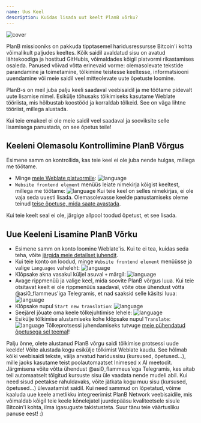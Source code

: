 ```yaml
---
name: Uus Keel
description: Kuidas lisada uut keelt PlanB võrku?
---
```

![cover](assets/cover.webp)

PlanB missiooniks on pakkuda tipptasemel haridusressursse Bitcoin'i kohta võimalikult paljudes keeltes. Kõik saidil avaldatud sisu on avatud lähtekoodiga ja hostitud GitHubis, võimaldades kõigil platvormi rikastamises osaleda. Panused võivad võtta erinevaid vorme: olemasolevate tekstide parandamine ja toimetamine, tõlkimine teistesse keeltesse, informatsiooni uuendamine või meie saidil veel mitteolevate uute õpetuste loomine.

PlanB-s on meil juba palju keeli saadaval veebisaidil ja me töötame pidevalt uute lisamise nimel. Esikülje tõhusaks tõlkimiseks kasutame Weblate tööriista, mis hõlbustab koostööd ja korraldab tõlkeid. See on väga lihtne tööriist, millega alustada.

Kui teie emakeel ei ole meie saidil veel saadaval ja sooviksite selle lisamisega panustada, on see õpetus teile!

## Keeleni Olemasolu Kontrollimine PlanB Võrgus

Esimene samm on kontrollida, kas teie keel ei ole juba nende hulgas, millega me töötame.

- Minge [meie Weblate platvormile](https://weblate.planb.network/projects/planb-network-website/):
![language](assets/01.webp)
- `Website frontend element` menüüs leiate nimekirja kõigist keeltest, millega me töötame:
![language](assets/02.webp)
Kui teie keel on selles nimekirjas, ei ole vaja seda uuesti lisada. Olemasolevasse keelde panustamiseks oleme teinud [teise õpetuse, mida saate avastada](https://planb.network/tutorials/others/translate-front-weblate).

Kui teie keelt seal ei ole, järgige allpool toodud õpetust, et see lisada.

## Uue Keeleni Lisamine PlanB Võrku

- Esimene samm on konto loomine Weblate'is. Kui te ei tea, kuidas seda teha, võite [järgida meie detailset juhendit](https://planb.network/tutorials/others/translate-front-weblate).
- Kui teie konto on loodud, minge `Website frontend element` menüüsse ja valige `Languages` vaheleht:
![language](assets/03.webp)
- Klõpsake akna vasakul küljel asuval `+` märgil:
![language](assets/04.webp)
- Avage rippmenüü ja valige keel, mida soovite PlanB võrgus luua. Kui teie otsitavat keelt ei ole rippmenüüs saadaval, võite otse ühendust võtta @asi0_flammeus'iga Telegramis, et nad saaksid selle käsitsi luua:
![language](assets/05.webp)
- Klõpsake nupul `Start new translation`:
![language](assets/06.webp)
- Seejärel jõuate oma keele tõlkejuhtimise lehele:
![language](assets/07.webp)
- Esikülje tõlkimise alustamiseks kohe klõpsake nupul `Translate`: ![language](assets/08.webp)
Tõlkeprotsessi juhendamiseks tutvuge [meie pühendatud õpetusega sel teemal](https://planb.network/tutorials/others/translate-front-weblate)!

Palju õnne, olete alustanud PlanB võrgu saidi tõlkimise protsessi uude keelde! Võite alustada kogu esikülje tõlkimist Weblate kaudu. See hõlmab kõiki veebisaidi tekste, välja arvatud haridussisu (kursused, õpetused...), mille jaoks kasutame teist poolautomaatset Inimesed x AI meetodit.
Järgmisena võite võtta ühendust @asi0_flammeus'ega Telegramis, kes aitab teil automaatselt tõlgitud kursuste sisu üle vaadata nende mudeli abil. Kui need sisud peetakse rahuldavaks, võite jätkata kogu muu sisu (kursused, õpetused...) ülevaatamist saidil. Kui need sammud on lõpetatud, võime kaaluda uue keele ametlikku integreerimist PlanB Network veebisaidile, mis võimaldab kõigil teie keele kõnelejatel juurdepääsu kvaliteetsele sisule Bitcoin'i kohta, ilma igasuguste takistusteta.
Suur tänu teie väärtusliku panuse eest! :)